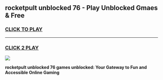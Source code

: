 
## rocketpult unblocked 76 - Play Unblocked Gmaes & Free
<h3>
<a href="https://news.freeplayer.one?title=rocketpult_unblocked_76&ref=16F">CLICK TO PLAY</a></h3>
<hr>

<h3>
<a href="https://news.freeplayer.one?title=rocketpult_unblocked_76&ref=16F">CLICK 2 PLAY</a>
  
</h3>

<a href="https://news.freeplayer.one?title=rocketpult_unblocked_76&ref=16F/"><img src="https://clearcache.store/games.png"></a>


**rocketpult unblocked 76 games unblocked: Your Gateway to Fun and Accessible Online Gaming**
